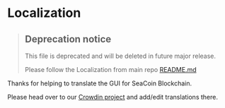# Localization

> ## Deprecation notice
>
> This file is deprecated and will be deleted in future major release.
>
> Please follow the Localization from main repo [README.md](https://github.com/ball-network/seacoin-blockchain-gui)

Thanks for helping to translate the GUI for SeaCoin Blockchain.

Please head over to our [Crowdin project](https://crowdin.com/project/seacoin-blockchain/) and add/edit translations there.
